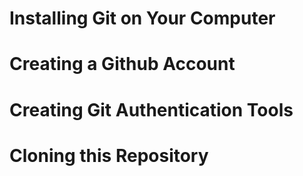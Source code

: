 # Installing Git on Your Computer


# Creating a Github Account


# Creating Git Authentication Tools


# Cloning this Repository
